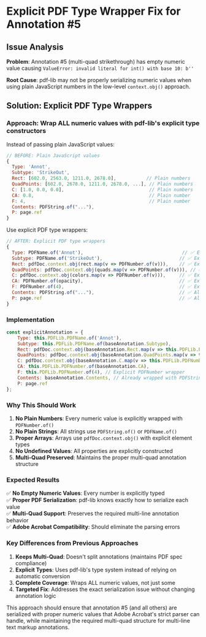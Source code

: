 # Explicit PDF Type Wrapper Fix for Annotation #5

## Issue Analysis
**Problem**: Annotation #5 (multi-quad strikethrough) has empty numeric value causing `ValueError: invalid literal for int() with base 10: b''`

**Root Cause**: pdf-lib may not be properly serializing numeric values when using plain JavaScript numbers in the low-level `context.obj()` approach.

## Solution: Explicit PDF Type Wrappers

### **Approach**: Wrap ALL numeric values with pdf-lib's explicit type constructors

Instead of passing plain JavaScript values:
```javascript
// BEFORE: Plain JavaScript values
{
  Type: 'Annot',
  Subtype: 'StrikeOut', 
  Rect: [602.0, 2563.0, 1211.0, 2678.0],           // Plain numbers
  QuadPoints: [602.0, 2678.0, 1211.0, 2678.0, ...], // Plain numbers
  C: [1.0, 0.0, 0.0],                               // Plain numbers
  CA: 0.8,                                          // Plain number
  F: 4,                                             // Plain number
  Contents: PDFString.of("..."),
  P: page.ref
}
```

Use explicit PDF type wrappers:
```javascript
// AFTER: Explicit PDF type wrappers
{
  Type: PDFName.of('Annot'),                                    // ✅ Explicit PDFName
  Subtype: PDFName.of('StrikeOut'),                            // ✅ Explicit PDFName  
  Rect: pdfDoc.context.obj(rect.map(v => PDFNumber.of(v))),    // ✅ Explicit PDFNumber array
  QuadPoints: pdfDoc.context.obj(quads.map(v => PDFNumber.of(v))), // ✅ Explicit PDFNumber array
  C: pdfDoc.context.obj(colors.map(v => PDFNumber.of(v))),     // ✅ Explicit PDFNumber array  
  CA: PDFNumber.of(opacity),                                   // ✅ Explicit PDFNumber
  F: PDFNumber.of(4),                                          // ✅ Explicit PDFNumber
  Contents: PDFString.of("..."),                               // ✅ Already explicit
  P: page.ref                                                  // ✅ Already correct
}
```

### **Implementation**

```javascript
const explicitAnnotation = {
    Type: this.PDFLib.PDFName.of('Annot'),
    Subtype: this.PDFLib.PDFName.of(baseAnnotation.Subtype),
    Rect: pdfDoc.context.obj(baseAnnotation.Rect.map(v => this.PDFLib.PDFNumber.of(v))),
    QuadPoints: pdfDoc.context.obj(baseAnnotation.QuadPoints.map(v => this.PDFLib.PDFNumber.of(v))),
    C: pdfDoc.context.obj(baseAnnotation.C.map(v => this.PDFLib.PDFNumber.of(v))),
    CA: this.PDFLib.PDFNumber.of(baseAnnotation.CA),
    F: this.PDFLib.PDFNumber.of(4), // Explicit PDFNumber wrapper
    Contents: baseAnnotation.Contents, // Already wrapped with PDFString.of()
    P: page.ref
};
```

### **Why This Should Work**

1. **No Plain Numbers**: Every numeric value is explicitly wrapped with `PDFNumber.of()`
2. **No Plain Strings**: All strings use `PDFString.of()` or `PDFName.of()`
3. **Proper Arrays**: Arrays use `pdfDoc.context.obj()` with explicit element types
4. **No Undefined Values**: All properties are explicitly constructed
5. **Multi-Quad Preserved**: Maintains the proper multi-quad annotation structure

### **Expected Results**

✅ **No Empty Numeric Values**: Every number is explicitly typed  
✅ **Proper PDF Serialization**: pdf-lib knows exactly how to serialize each value  
✅ **Multi-Quad Support**: Preserves the required multi-line annotation behavior  
✅ **Adobe Acrobat Compatibility**: Should eliminate the parsing errors  

### **Key Differences from Previous Approaches**

1. **Keeps Multi-Quad**: Doesn't split annotations (maintains PDF spec compliance)
2. **Explicit Types**: Uses pdf-lib's type system instead of relying on automatic conversion
3. **Complete Coverage**: Wraps ALL numeric values, not just some
4. **Targeted Fix**: Addresses the exact serialization issue without changing annotation logic

This approach should ensure that annotation #5 (and all others) are serialized with proper numeric values that Adobe Acrobat's strict parser can handle, while maintaining the required multi-quad structure for multi-line text markup annotations.